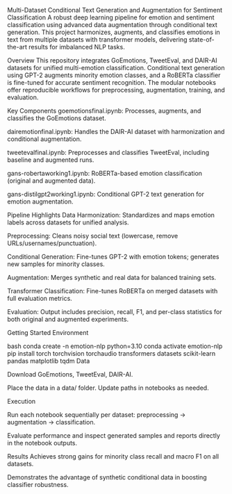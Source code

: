 Multi-Dataset Conditional Text Generation and Augmentation for Sentiment Classification
A robust deep learning pipeline for emotion and sentiment classification using advanced data augmentation through conditional text generation. This project harmonizes, augments, and classifies emotions in text from multiple datasets with transformer models, delivering state-of-the-art results for imbalanced NLP tasks.

Overview
This repository integrates GoEmotions, TweetEval, and DAIR-AI datasets for unified multi-emotion classification. Conditional text generation using GPT-2 augments minority emotion classes, and a RoBERTa classifier is fine-tuned for accurate sentiment recognition. The modular notebooks offer reproducible workflows for preprocessing, augmentation, training, and evaluation.

Key Components
goemotionsfinal.ipynb: Processes, augments, and classifies the GoEmotions dataset.

dairemotionfinal.ipynb: Handles the DAIR-AI dataset with harmonization and conditional augmentation.

tweetevalfinal.ipynb: Preprocesses and classifies TweetEval, including baseline and augmented runs.

gans-robertaworking1.ipynb: RoBERTa-based emotion classification (original and augmented data).

gans-distilgpt2working1.ipynb: Conditional GPT-2 text generation for emotion augmentation.

Pipeline Highlights
Data Harmonization: Standardizes and maps emotion labels across datasets for unified analysis.

Preprocessing: Cleans noisy social text (lowercase, remove URLs/usernames/punctuation).

Conditional Generation: Fine-tunes GPT-2 with emotion tokens; generates new samples for minority classes.

Augmentation: Merges synthetic and real data for balanced training sets.

Transformer Classification: Fine-tunes RoBERTa on merged datasets with full evaluation metrics.

Evaluation: Output includes precision, recall, F1, and per-class statistics for both original and augmented experiments.

Getting Started
Environment

bash
conda create -n emotion-nlp python=3.10
conda activate emotion-nlp
pip install torch torchvision torchaudio transformers datasets scikit-learn pandas matplotlib tqdm
Data

Download GoEmotions, TweetEval, DAIR-AI.

Place the data in a data/ folder. Update paths in notebooks as needed.

Execution

Run each notebook sequentially per dataset: preprocessing → augmentation → classification.

Evaluate performance and inspect generated samples and reports directly in the notebook outputs.

Results
Achieves strong gains for minority class recall and macro F1 on all datasets.

Demonstrates the advantage of synthetic conditional data in boosting classifier robustness.
